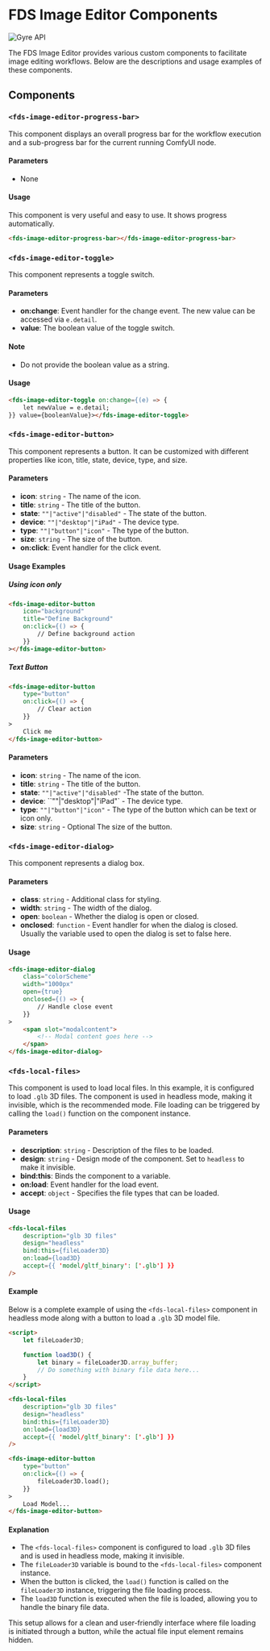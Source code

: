 # FDS Image Editor Components
![Gyre API](../fds_components.png)

The FDS Image Editor provides various custom components to facilitate image editing workflows. Below are the descriptions and usage examples of these components.

## Components

### `<fds-image-editor-progress-bar>`

This component displays an overall progress bar for the workflow execution and a sub-progress bar for the current running ComfyUI node.

#### Parameters
- None

#### Usage
This component is very useful and easy to use. It shows progress automatically.

```html
<fds-image-editor-progress-bar></fds-image-editor-progress-bar>
```

### `<fds-image-editor-toggle>`

This component represents a toggle switch.

#### Parameters
- **on:change**: Event handler for the change event. The new value can be accessed via `e.detail`.
- **value**: The boolean value of the toggle switch.

#### Note
- Do not provide the boolean value as a string.

#### Usage
```html
<fds-image-editor-toggle on:change={(e) => {
    let newValue = e.detail;
}} value={booleanValue}></fds-image-editor-toggle>
```

### `<fds-image-editor-button>`

This component represents a button. It can be customized with different properties like icon, title, state, device, type, and size.

#### Parameters
- **icon**: `string` - The name of the icon.
- **title**: `string` - The title of the button.
- **state**: `""|"active"|"disabled"` - The state of the button.
- **device**: `""|"desktop"|"iPad"` - The device type.
- **type**: `""|"button"|"icon"` - The type of the button.
- **size**: `string` - The size of the button.
- **on:click**: Event handler for the click event.

#### Usage Examples

##### Using icon only
```html
<fds-image-editor-button
    icon="background"
    title="Define Background"
    on:click={() => {
        // Define background action
    }}
></fds-image-editor-button>
```

##### Text Button
```html
<fds-image-editor-button
    type="button"
    on:click={() => {
        // Clear action
    }}
>
    Click me
</fds-image-editor-button>
```

#### Parameters
-  **icon**: `string` - The name of the icon.
-  **title**: `string` - The title of the button.
-  **state**: `""|"active"|"disabled"` -The state of the button.
-  **device**: ``""|"desktop"|"iPad"` - The device type.
-  **type**: `""|"button"|"icon"` - The type of the button which can be text or icon only.
-  **size**: `string` - Optional The size of the button.


### `<fds-image-editor-dialog>`

This component represents a dialog box.

#### Parameters
- **class**: `string` - Additional class for styling.
- **width**: `string` - The width of the dialog.
- **open**: `boolean` - Whether the dialog is open or closed.
- **onclosed**: `function` - Event handler for when the dialog is closed. Usually the variable used to open the dialog is set to false here.

#### Usage
```html
<fds-image-editor-dialog
    class="colorScheme"
    width="1000px"
    open={true}
    onclosed={() => {
        // Handle close event
    }}
>
    <span slot="modalcontent">
        <!-- Modal content goes here -->
    </span>
</fds-image-editor-dialog>
```

### `<fds-local-files>`

This component is used to load local files. In this example, it is configured to load `.glb` 3D files. The component is used in headless mode, making it invisible, which is the recommended mode. File loading can be triggered by calling the `load()` function on the component instance.

#### Parameters
- **description**: `string` - Description of the files to be loaded.
- **design**: `string` - Design mode of the component. Set to `headless` to make it invisible.
- **bind:this**: Binds the component to a variable.
- **on:load**: Event handler for the load event.
- **accept**: `object` - Specifies the file types that can be loaded.

#### Usage
```html
<fds-local-files 
    description="glb 3D files" 
    design="headless" 
    bind:this={fileLoader3D} 
    on:load={load3D} 
    accept={{ 'model/gltf_binary': ['.glb'] }} 
/>
```
#### Example

Below is a complete example of using the `<fds-local-files>` component in headless mode along with a button to load a `.glb` 3D model file.

```html
<script>
    let fileLoader3D;

    function load3D() {
        let binary = fileLoader3D.array_buffer;
        // Do something with binary file data here...
    }
</script>

<fds-local-files 
    description="glb 3D files" 
    design="headless" 
    bind:this={fileLoader3D} 
    on:load={load3D} 
    accept={{ 'model/gltf_binary': ['.glb'] }} 
/>

<fds-image-editor-button
    type="button"
    on:click={() => {
        fileLoader3D.load();
    }}
>
    Load Model...
</fds-image-editor-button>
```

#### Explanation

- The `<fds-local-files>` component is configured to load `.glb` 3D files and is used in headless mode, making it invisible.
- The `fileLoader3D` variable is bound to the `<fds-local-files>` component instance.
- When the button is clicked, the `load()` function is called on the `fileLoader3D` instance, triggering the file loading process.
- The `load3D` function is executed when the file is loaded, allowing you to handle the binary file data.

This setup allows for a clean and user-friendly interface where file loading is initiated through a button, while the actual file input element remains hidden.
